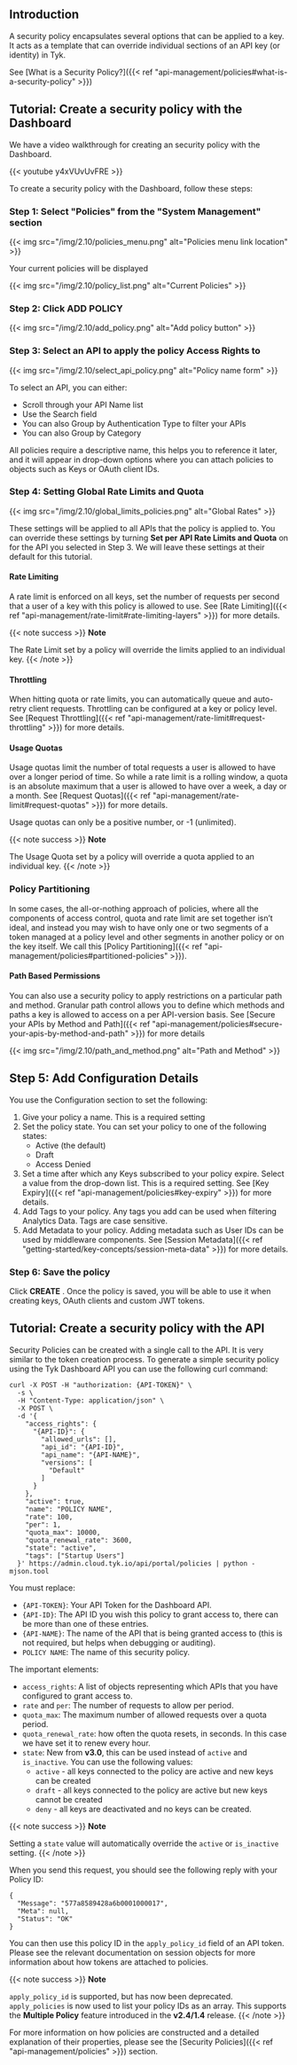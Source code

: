 ---
---

## Introduction

A security policy encapsulates several options that can be applied to a key. It acts as a template that can override individual sections of an API key (or identity) in Tyk.

See [What is a Security Policy?]({{< ref "api-management/policies#what-is-a-security-policy" >}})


## Tutorial: Create a security policy with the Dashboard

We have a video walkthrough for creating an security policy with the Dashboard.

{{< youtube y4xVUvUvFRE >}}


To create a security policy with the Dashboard, follow these steps:

### Step 1: Select "Policies" from the "System Management" section

{{< img src="/img/2.10/policies_menu.png" alt="Policies menu link location" >}}

Your current policies will be displayed

{{< img src="/img/2.10/policy_list.png" alt="Current Policies" >}}

### Step 2: Click ADD POLICY

{{< img src="/img/2.10/add_policy.png" alt="Add policy button" >}}


### Step 3: Select an API to apply the policy Access Rights to

{{< img src="/img/2.10/select_api_policy.png" alt="Policy name form" >}}

To select an API, you can either:

* Scroll through your API Name list
* Use the Search field
* You can also Group by Authentication Type to filter your APIs
* You can also Group by Category 

All policies require a descriptive name, this helps you to reference it later, and it will appear in drop-down options where you can attach policies to objects such as Keys or OAuth client IDs.

### Step 4: Setting Global Rate Limits and Quota

{{< img src="/img/2.10/global_limits_policies.png" alt="Global Rates" >}}

These settings will be applied to all APIs that the policy is applied to. You can override these settings by turning **Set per API Rate Limits and Quota** on for the API you selected in Step 3. We will leave these settings at their default for this tutorial.

#### Rate Limiting

A rate limit is enforced on all keys, set the number of requests per second that a user of a key with this policy is allowed to use. See [Rate Limiting]({{< ref "api-management/rate-limit#rate-limiting-layers" >}}) for more details.

{{< note success >}}
**Note**  

The Rate Limit set by a policy will override the limits applied to an individual key.
{{< /note >}}

#### Throttling

When hitting quota or rate limits, you can automatically queue and auto-retry client requests. Throttling can be configured at a key or policy level. See [Request Throttling]({{< ref "api-management/rate-limit#request-throttling" >}}) for more details.

#### Usage Quotas

Usage quotas limit the number of total requests a user is allowed to have over a longer period of time. So while a rate limit is a rolling window, a quota is an absolute maximum that a user is allowed to have over a week, a day or a month. See [Request Quotas]({{< ref "api-management/rate-limit#request-quotas" >}}) for more details.

Usage quotas can only be a positive number, or -1 (unlimited).

{{< note success >}}
**Note**  

The Usage Quota set by a policy will override a quota applied to an individual key.
{{< /note >}}


### Policy Partitioning

In some cases, the all-or-nothing approach of policies, where all the components of access control, quota and rate limit are set together isn’t ideal, and instead you may wish to have only one or two segments of a token managed at a policy level and other segments in another policy or on the key itself. We call this [Policy Partitioning]({{< ref "api-management/policies#partitioned-policies" >}}).


#### Path Based Permissions

You can also use a security policy to apply restrictions on a particular path and method. Granular path control allows you to define which methods and paths a key is allowed to access on a per API-version basis. See [Secure your APIs by Method and Path]({{< ref "api-management/policies#secure-your-apis-by-method-and-path" >}}) for more details

{{< img src="/img/2.10/path_and_method.png" alt="Path and Method" >}}


## Step 5: Add Configuration Details

You use the Configuration section to set the following:

1. Give your policy a name. This is a required setting
2. Set the policy state. You can set your policy to one of the following states:
   * Active (the default)
   * Draft
   * Access Denied 
3. Set a time after which any Keys subscribed to your policy expire. Select a value from the drop-down list. This is a required setting. See [Key Expiry]({{< ref "api-management/policies#key-expiry" >}}) for more details.
4. Add Tags to your policy. Any tags you add can be used when filtering Analytics Data. Tags are case sensitive.
5. Add Metadata to your policy. Adding metadata such as User IDs can be used by middleware components. See [Session Metadata]({{< ref "getting-started/key-concepts/session-meta-data" >}}) for more details.

### Step 6: Save the policy

Click **CREATE** . Once the policy is saved, you will be able to use it when creating keys, OAuth clients and custom JWT tokens.

## Tutorial: Create a security policy with the API

Security Policies can be created with a single call to the API. It is very similar to the token creation process. To generate a simple security policy using the Tyk Dashboard API you can use the following curl command:
```{.copyWrapper}
curl -X POST -H "authorization: {API-TOKEN}" \
  -s \
  -H "Content-Type: application/json" \
  -X POST \
  -d '{
    "access_rights": {
      "{API-ID}": {
        "allowed_urls": [],
        "api_id": "{API-ID}",
        "api_name": "{API-NAME}",
        "versions": [
          "Default"
        ]
      }
    },
    "active": true,
    "name": "POLICY NAME",
    "rate": 100,
    "per": 1,
    "quota_max": 10000,
    "quota_renewal_rate": 3600,
    "state": "active",
    "tags": ["Startup Users"]
  }' https://admin.cloud.tyk.io/api/portal/policies | python -mjson.tool
```

You must replace:

*   `{API-TOKEN}`: Your API Token for the Dashboard API.
*   `{API-ID}`: The API ID you wish this policy to grant access to, there can be more than one of these entries.
*   `{API-NAME}`: The name of the API that is being granted access to (this is not required, but helps when debugging or auditing).
*   `POLICY NAME`: The name of this security policy.

The important elements:

*   `access_rights`: A list of objects representing which APIs that you have configured to grant access to.
*   `rate` and `per`: The number of requests to allow per period.
*   `quota_max`: The maximum number of allowed requests over a quota period.
*   `quota_renewal_rate`: how often the quota resets, in seconds. In this case we have set it to renew every hour.
*   `state`: New from **v3.0**, this can be used instead of `active` and `is_inactive`. You can use the following values:
    *   `active` - all keys connected to the policy are active and new keys can be created
    *   `draft` - all keys connected to the policy are active but new keys cannot be created
    *   `deny` - all keys are deactivated and no keys can be created.

{{< note success >}}
**Note**  

Setting a `state` value will automatically override the `active` or `is_inactive` setting.
{{< /note >}}

When you send this request, you should see the following reply with your Policy ID:
```
{
  "Message": "577a8589428a6b0001000017",
  "Meta": null,
  "Status": "OK"
}
```

You can then use this policy ID in the `apply_policy_id` field of an API token. Please see the relevant documentation on session objects for more information about how tokens are attached to policies.

{{< note success >}}
**Note**  

`apply_policy_id` is supported, but has now been deprecated. `apply_policies` is now used to list your policy IDs as an array. This supports the **Multiple Policy** feature introduced in the **v2.4/1.4** release.
{{< /note >}}



For more information on how policies are constructed and a detailed explanation of their properties, please see the [Security Policies]({{< ref "api-management/policies" >}}) section.
